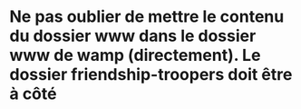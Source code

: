 # Ne pas oublier de mettre le contenu du dossier www dans le dossier www de wamp (directement). Le dossier friendship-troopers doit être à côté